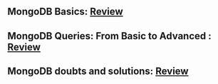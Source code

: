 ## MongoDB Basics: [Review](https://github.com/hameed003/mongoDB/blob/main/basics-of-mongodb/content-key.md)

## MongoDB Queries: From Basic to Advanced : [Review](https://github.com/hameed003/mongoDB/blob/main/mongoDB-queries.md)

## MongoDB doubts and solutions: [Review](https://github.com/hameed003/mongoDB/blob/main/doubts-and-solutions/doubts.md)
